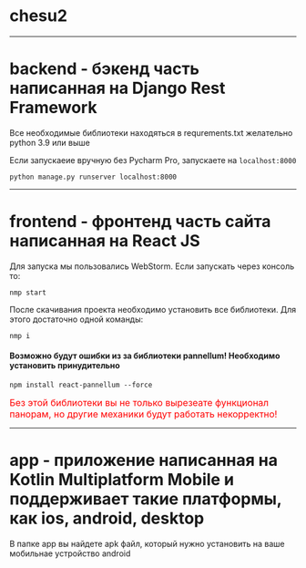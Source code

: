 # chesu2

---

# backend - бэкенд часть написанная на Django Rest Framework
Все необходимые библиотеки находяться в requrements.txt
желательно python 3.9 или выше

Если запускаеие вручную без Pycharm Pro, запускаете на `localhost:8000`

`python manage.py runserver localhost:8000`

---

# frontend - фронтенд часть сайта написанная на React JS
Для запуска мы пользовались WebStorm. Если запускать через консоль то:

`nmp start`

После скачивания проекта необходимо установить все библиотеки. Для этого достаточно одной команды:

`nmp i`

#### Возможно будут ошибки из за библиотеки pannellum! Необходимо установить принудительно
`npm install react-pannellum --force`

<span style="color: red; font-size: 16px">Без этой библиотеки вы не только вырезеате функционал панорам, но другие механики будут работать некорректно!</span>

---

# app - приложение написанная на Kotlin Multiplatform Mobile и поддерживает такие платформы, как ios, android, desktop
В папке app вы найдете apk файл, который нужно установить на ваше мобильнае устройство android